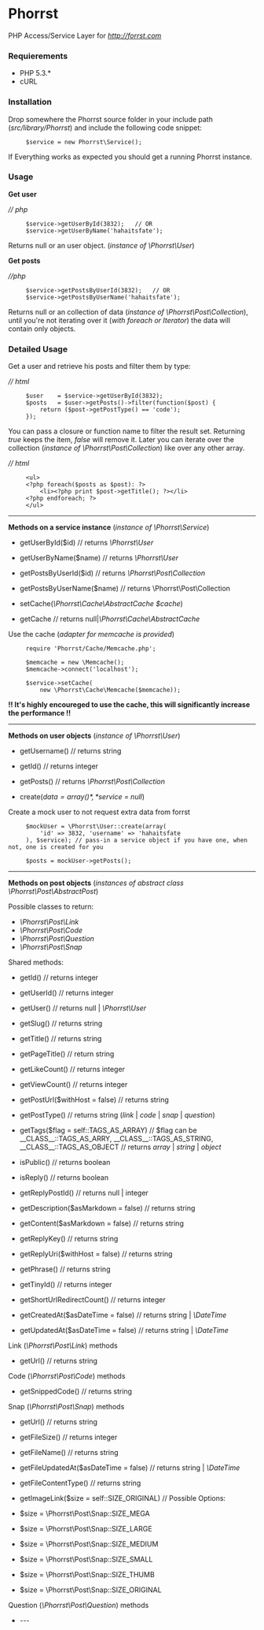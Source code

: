 # Phorrst

PHP Access/Service Layer for *http://forrst.com*

### Requierements

   - PHP 5.3.*
   - cURL

### Installation

Drop somewhere the Phorrst source folder in your include path (*src/library/Phorrst*) and include the following code snippet:

         $service = new Phorrst\Service();

If Everything works as expected you should get a running Phorrst instance.



### Usage

**Get user**

*// php*

         $service->getUserById(3832);   // OR
         $service->getUserByName('hahaitsfate');

Returns null or an user object. (*instance of \Phorrst\User*)

**Get posts**

*//php*

         $service->getPostsByUserId(3832);   // OR
         $service->getPostsByUserName('hahaitsfate');

Returns null or an collection of data (*instance of \Phorrst\Post\Collection*), until you're not iterating over it (*with foreach or Iterator*) the data will contain only objects.


### Detailed Usage

Get a user and retrieve his posts and filter them by type:

*// html*

         $user    = $service->getUserById(3832);
         $posts   = $user->getPosts()->filter(function($post) {
             return ($post->getPostType() == 'code');
         });

You can pass a closure or function name to filter the result set. Returning *true* keeps the item, *false* will remove it. Later you can iterate over the collection (*instance of \Phorrst\Post\Collection*) like over any other array.

*// html*

         <ul>
         <?php foreach($posts as $post): ?>
             <li><?php print $post->getTitle(); ?></li>
         <?php endforeach; ?>
         </ul>
____
**Methods on a service instance** (*instance of \Phorrst\Service*)

- getUserById($id) // returns *\Phorrst\User*

- getUserByName($name) // returns *\Phorrst\User*

- getPostsByUserId($id) // returns *\Phorrst\Post\Collection*

- getPostsByUserName($name) // returns \Phorrst\Post\Collection

- setCache(*\Phorrst\Cache\AbstractCache $cache*)

- getCache // returns null|*\Phorrst\Cache\AbstractCache*


Use the cache (*adapter for memcache is provided*)

         require 'Phorrst/Cache/Memcache.php';

         $memcache = new \Memcache();
         $memcache->connect('localhost');

         $service->setCache(
             new \Phorrst\Cache\Memcache($memcache));

**!! It's highly encoureged to use the cache, this will significantly increase the performance !!**
____

**Methods on user objects** (*instance of \Phorrst\User*)

- getUsername() // returns string

- getId() // returns integer

- getPosts() // returns *\Phorrst\Post\Collection*

- create(*$data = array()*, *$service = null*)


Create a mock user to not request extra data from forrst

         $mockUser = \Phorrst\User::create(array(
             'id' => 3832, 'username' => 'hahaitsfate
         ), $service); // pass-in a service object if you have one, when not, one is created for you

         $posts = mockUser->getPosts();

____

**Methods on post objects** (*instances of abstract class \Phorrst\Post\AbstractPost*)

Possible classes to return:

- *\Phorrst\Post\Link*
- *\Phorrst\Post\Code*
- *\Phorrst\Post\Question*
- *\Phorrst\Post\Snap*

Shared methods:

- getId() // returns integer

- getUserId() // returns integer

- getUser() // returns null | *\Phorrst\User*

- getSlug() // returns string

- getTitle() // returns string

- getPageTitle() // return string

- getLikeCount() // returns integer

- getViewCount() // returns integer

- getPostUrl($withHost = false) // returns string

- getPostType() // returns string (*link* | *code* | *snap* | *question*)

- getTags($flag = self::TAGS\_AS\_ARRAY) // $flag can be \_\_CLASS\_\_::TAGS\_AS\_ARRY, \_\_CLASS\_\_::TAGS\_AS\_STRING, \_\_CLASS\_\_::TAGS\_AS\_OBJECT // returns *array* | *string* | *object*

- isPublic() // returns boolean

- isReply() // returns boolean

- getReplyPostId() // returns null | integer

- getDescription($asMarkdown = false) // returns string

- getContent($asMarkdown = false) // returns string

- getReplyKey() // returns string

- getReplyUri($withHost = false)  // returns string

- getPhrase() // returns string

- getTinyId() // returns integer

- getShortUrlRedirectCount() // returns integer

- getCreatedAt($asDateTime = false) // returns string | *\DateTime*

- getUpdatedAt($asDateTime = false) // returns string | *\DateTime*

Link (*\Phorrst\Post\Link*) methods

 - getUrl() // returns string

Code (*\Phorrst\Post\Code*) methods

 - getSnippedCode() // returns string

Snap (*\Phorrst\Post\Snap*) methods

 - getUrl() // returns string

 - getFileSize() // returns integer

 - getFileName() // returns string

 - getFileUpdatedAt($asDateTime = false) // returns string | *\DateTime*

 - getFileContentType() // returns string

 - getImageLink($size = self::SIZE_ORIGINAL) // Possible Options:
  - $size = \Phorrst\Post\Snap::SIZE_MEGA
  - $size = \Phorrst\Post\Snap::SIZE_LARGE
  - $size = \Phorrst\Post\Snap::SIZE_MEDIUM
  - $size = \Phorrst\Post\Snap::SIZE_SMALL
  - $size = \Phorrst\Post\Snap::SIZE_THUMB
  - $size = \Phorrst\Post\Snap::SIZE_ORIGINAL

Question (*\Phorrst\Post\Question*) methods

 - \---


